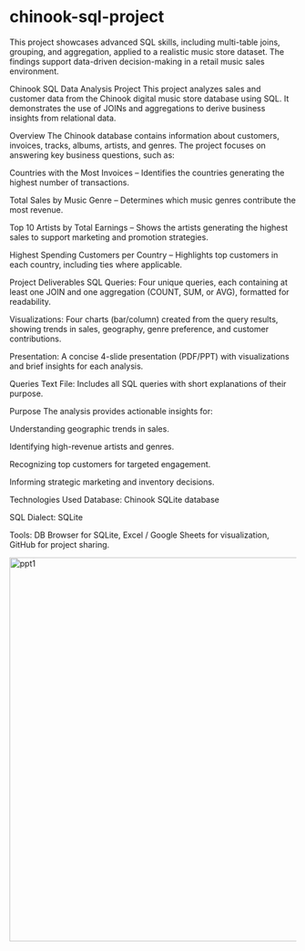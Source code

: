 # chinook-sql-project
This project showcases advanced SQL skills, including multi-table joins, grouping, and aggregation, applied to a realistic music store dataset. The findings support data-driven decision-making in a retail music sales environment.

Chinook SQL Data Analysis Project
This project analyzes sales and customer data from the Chinook digital music store database using SQL. It demonstrates the use of JOINs and aggregations to derive business insights from relational data.

Overview
The Chinook database contains information about customers, invoices, tracks, albums, artists, and genres.
The project focuses on answering key business questions, such as:

Countries with the Most Invoices – Identifies the countries generating the highest number of transactions.

Total Sales by Music Genre – Determines which music genres contribute the most revenue.

Top 10 Artists by Total Earnings – Shows the artists generating the highest sales to support marketing and promotion strategies.

Highest Spending Customers per Country – Highlights top customers in each country, including ties where applicable.

Project Deliverables
SQL Queries: Four unique queries, each containing at least one JOIN and one aggregation (COUNT, SUM, or AVG), formatted for readability.

Visualizations: Four charts (bar/column) created from the query results, showing trends in sales, geography, genre preference, and customer contributions.

Presentation: A concise 4-slide presentation (PDF/PPT) with visualizations and brief insights for each analysis.

Queries Text File: Includes all SQL queries with short explanations of their purpose.

Purpose
The analysis provides actionable insights for:

Understanding geographic trends in sales.

Identifying high-revenue artists and genres.

Recognizing top customers for targeted engagement.

Informing strategic marketing and inventory decisions.

Technologies Used
Database: Chinook SQLite database

SQL Dialect: SQLite

Tools: DB Browser for SQLite, Excel / Google Sheets for visualization, GitHub for project sharing.


<img width="1211" height="673" alt="ppt1" src="https://github.com/user-attachments/assets/0f780875-4884-4b41-8c77-439f530cb74f" />

